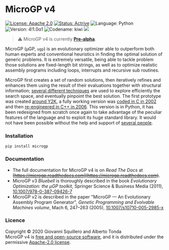 MicroGP v4
==========

[![License: Apache 2.0](https://img.shields.io/badge/license-apache--2.0-green.svg)](https://opensource.org/licenses/Apache-2.0) 
[![Status: Actrive](https://img.shields.io/badge/status-active-brightgreen.svg)](https://github.com/squillero/microgp3)
![Language: Python](https://img.shields.io/badge/language-python-blue.svg)
![Version: 4!1.0α1](https://img.shields.io/badge/version-4!1.0α1-orange.svg)
![Codename: kiwi](https://img.shields.io/badge/codename-kiwi-orange.svg)
![](https://www.google-analytics.com/collect?v=1&t=pageview&tid=UA-28094298-5&cid=4f34399f-f437-4f67-9390-61c649f9b8b2&dp=1)

> :warning: MicroGP v4 is currently [**Pre-alpha**](https://en.wikipedia.org/wiki/Software_release_life_cycle#Pre-alpha).

MicroGP (µGP, `ugp`) is an evolutionary optimizer able to outperform both human experts and conventional heuristics in finding the optimal solution of generic problems. It is extremely versatile, being able to tackle problem those solutions are fixed-length bit strings, as well as to optimize realistic assembly programs including loops, interrupts and recursive sub routines.

MicroGP first creates a set of random solutions, then iteratively refines and enhances them using the result of their evaluations together with structural information; [several different techniques](https://scholar.google.com/scholar?q=%28+squillero+OR+tonda+%29+AND+microgp) are used to explore efficiently the search space, and eventually pinpoint the best solution. The first prototype was created [around Y2K](HISTORY.md), a fully working version was [coded in C in 2002](https://github.com/squillero/microgp2) and then [re-engineered in C++ in 2006](https://github.com/squillero/microgp3). This version is in Python, it has been redesigned from scratch once again to take advantage of the peculiar features of the language and to exploit its huge standard library. It would not have been possible without the help and support of [several people](CONTRIBUTORS.md). 

### Installation

```shell script
pip install microgp
```

### Documentation

* The full documentation for MicroGP v4 is on *Read The Docs* at ~~[https://microgp.readthedocs.com](https://microgp.readthedocs.com)~~.
* MicroGP v3 *Bluebell* is thoroughly described in the book *Evolutionary Optimization: the µGP toolkit*, Springer Science & Business Media (2011), [10.1007/978-0-387-09426-7](https://www.doi.org/10.1007/978-0-387-09426-7)
* MicroGP v2 is described in the paper "MicroGP — An Evolutionary Assembly Program Generator", *Genetic Programming and Evolvable Machines volume*, Mach 6, 247–263 (2005), [10.1007/s10710-005-2985-x](http://dx.doi.org/10.1007/s10710-005-2985-x)

### Licence
Copyright © 2020 Giovanni Squillero and Alberto Tonda  
MicroGP v4 is [free and open-source software](https://en.wikipedia.org/wiki/Free_and_open-source_software), and it is distributed under the permissive [Apache-2.0 license](https://www.tldrlegal.com/l/apache2).
